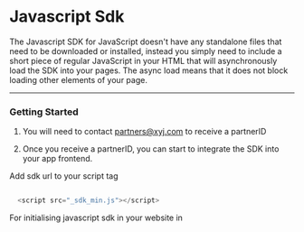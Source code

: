 
# Javascript Sdk

The Javascript SDK for JavaScript doesn't have any standalone files that need to be downloaded or installed, instead you simply need to include a short piece of regular JavaScript in your HTML that will asynchronously load the SDK into your pages. The async load means that it does not block loading other elements of your page.

------------------


<a name="usage"></a>
### Getting Started
1. You will need to contact partners@xyj.com to receive a partnerID

2. Once you receive a partnerID, you can start to integrate the SDK into your app frontend.

Add sdk url to your script tag 

```javascript

  <script src="_sdk_min.js"></script>

```

For initialising javascript sdk in your website in <script> tag

```javascript

<button id="buy-button1">Buy</button>
document.getElementById('buy-button1').onclick = function(e){
  
  var sdk = new ClientSdk()
  sdk.init({
    partnerID: "",
    productId: "",
    callBack: "",
    errorhandler: ""
  })
  sdk.openWindow(); //This will prompt Iframe window where we can proceed for product buying journey process
}
```

| Parameter | Required? | Default | Type | Description
|:---|:---:|:---|:---|:---|
| partnerID | Yes | `""` | `string` | - |
| productId | Yes | `-` | `string` |- |
| callBack | No | `-` | `funtion` | Fucntion will be called to push events update | 
| errorhandler | No | `-` | `funtion` | Fucntion will be called to notify any error | 



<a name="authors"></a>
### Authors


